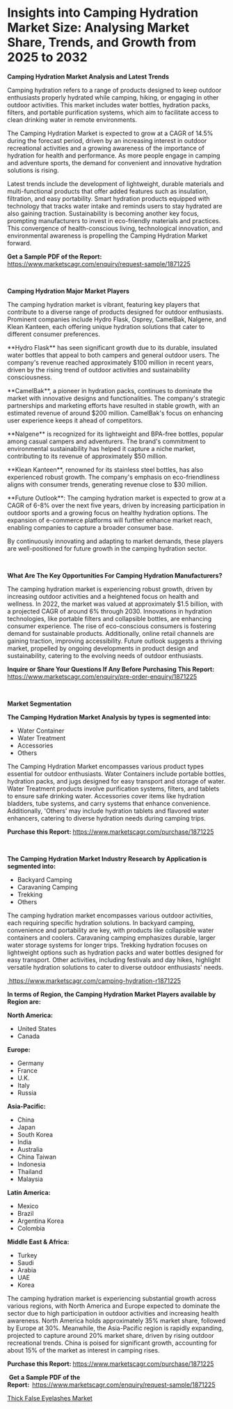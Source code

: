 <p><h1>Insights into Camping Hydration Market Size: Analysing Market Share, Trends, and Growth from 2025 to 2032</h1></p><p><strong>Camping Hydration Market Analysis and Latest Trends</strong></p>
<p><p>Camping hydration refers to a range of products designed to keep outdoor enthusiasts properly hydrated while camping, hiking, or engaging in other outdoor activities. This market includes water bottles, hydration packs, filters, and portable purification systems, which aim to facilitate access to clean drinking water in remote environments.</p><p>The Camping Hydration Market is expected to grow at a CAGR of 14.5% during the forecast period, driven by an increasing interest in outdoor recreational activities and a growing awareness of the importance of hydration for health and performance. As more people engage in camping and adventure sports, the demand for convenient and innovative hydration solutions is rising. </p><p>Latest trends include the development of lightweight, durable materials and multi-functional products that offer added features such as insulation, filtration, and easy portability. Smart hydration products equipped with technology that tracks water intake and reminds users to stay hydrated are also gaining traction. Sustainability is becoming another key focus, prompting manufacturers to invest in eco-friendly materials and practices. This convergence of health-conscious living, technological innovation, and environmental awareness is propelling the Camping Hydration Market forward.</p></p>
<p><strong>Get a Sample PDF of the Report:&nbsp;</strong> <a href="https://www.marketscagr.com/enquiry/request-sample/1871225?utm_campaign=1869&utm_medium=2&utm_source=Github&utm_content=ia&utm_term=09022025&utm_id=camping-hydration">https://www.marketscagr.com/enquiry/request-sample/1871225</a></p>
<p>&nbsp;</p>
<p><strong>Camping Hydration Major Market Players</strong></p>
<p><p>The camping hydration market is vibrant, featuring key players that contribute to a diverse range of products designed for outdoor enthusiasts. Prominent companies include Hydro Flask, Osprey, CamelBak, Nalgene, and Klean Kanteen, each offering unique hydration solutions that cater to different consumer preferences.</p><p>**Hydro Flask** has seen significant growth due to its durable, insulated water bottles that appeal to both campers and general outdoor users. The company's revenue reached approximately $100 million in recent years, driven by the rising trend of outdoor activities and sustainability consciousness.</p><p>**CamelBak**, a pioneer in hydration packs, continues to dominate the market with innovative designs and functionalities. The company's strategic partnerships and marketing efforts have resulted in stable growth, with an estimated revenue of around $200 million. CamelBak's focus on enhancing user experience keeps it ahead of competitors.</p><p>**Nalgene** is recognized for its lightweight and BPA-free bottles, popular among casual campers and adventurers. The brand's commitment to environmental sustainability has helped it capture a niche market, contributing to its revenue of approximately $50 million.</p><p>**Klean Kanteen**, renowned for its stainless steel bottles, has also experienced robust growth. The company's emphasis on eco-friendliness aligns with consumer trends, generating revenue close to $30 million. </p><p>**Future Outlook**: The camping hydration market is expected to grow at a CAGR of 6-8% over the next five years, driven by increasing participation in outdoor sports and a growing focus on healthy hydration options. The expansion of e-commerce platforms will further enhance market reach, enabling companies to capture a broader consumer base.</p><p>By continuously innovating and adapting to market demands, these players are well-positioned for future growth in the camping hydration sector.</p></p>
<p>&nbsp;</p>
<p><strong>What Are The Key Opportunities For Camping Hydration Manufacturers?</strong></p>
<p><p>The camping hydration market is experiencing robust growth, driven by increasing outdoor activities and a heightened focus on health and wellness. In 2022, the market was valued at approximately $1.5 billion, with a projected CAGR of around 6% through 2030. Innovations in hydration technologies, like portable filters and collapsible bottles, are enhancing consumer experience. The rise of eco-conscious consumers is fostering demand for sustainable products. Additionally, online retail channels are gaining traction, improving accessibility. Future outlook suggests a thriving market, propelled by ongoing developments in product design and sustainability, catering to the evolving needs of outdoor enthusiasts.</p></p>
<p><strong>Inquire or Share Your Questions If Any Before Purchasing This Report:</strong> <a href="https://www.marketscagr.com/enquiry/pre-order-enquiry/1871225?utm_campaign=1869&utm_medium=2&utm_source=Github&utm_content=ia&utm_term=09022025&utm_id=camping-hydration">https://www.marketscagr.com/enquiry/pre-order-enquiry/1871225</a></p>
<p>&nbsp;</p>
<p><strong>Market Segmentation</strong></p>
<p><strong>The Camping Hydration Market Analysis by types is segmented into:</strong></p>
<p><ul><li>Water Container</li><li>Water Treatment</li><li>Accessories</li><li>Others</li></ul></p>
<p><p>The Camping Hydration Market encompasses various product types essential for outdoor enthusiasts. Water Containers include portable bottles, hydration packs, and jugs designed for easy transport and storage of water. Water Treatment products involve purification systems, filters, and tablets to ensure safe drinking water. Accessories cover items like hydration bladders, tube systems, and carry systems that enhance convenience. Additionally, 'Others' may include hydration tablets and flavored water enhancers, catering to diverse hydration needs during camping trips.</p></p>
<p><strong>Purchase this Report:&nbsp;</strong><a href="https://www.marketscagr.com/purchase/1871225?utm_campaign=1869&utm_medium=2&utm_source=Github&utm_content=ia&utm_term=09022025&utm_id=camping-hydration">https://www.marketscagr.com/purchase/1871225</a></p>
<p>&nbsp;</p>
<p><strong>The Camping Hydration Market Industry Research by Application is segmented into:</strong></p>
<p><ul><li>Backyard Camping</li><li>Caravaning Camping</li><li>Trekking</li><li>Others</li></ul></p>
<p><p>The camping hydration market encompasses various outdoor activities, each requiring specific hydration solutions. In backyard camping, convenience and portability are key, with products like collapsible water containers and coolers. Caravaning camping emphasizes durable, larger water storage systems for longer trips. Trekking hydration focuses on lightweight options such as hydration packs and water bottles designed for easy transport. Other activities, including festivals and day hikes, highlight versatile hydration solutions to cater to diverse outdoor enthusiasts' needs.</p></p>
<p><a href="https://www.marketscagr.com/camping-hydration-r1871225?utm_campaign=1869&utm_medium=2&utm_source=Github&utm_content=ia&utm_term=09022025&utm_id=camping-hydration">&nbsp;https://www.marketscagr.com/camping-hydration-r1871225</a></p>
<p><strong>In terms of Region, the Camping Hydration Market Players available by Region are:</strong></p>
<p>
    <p> <strong> North America: </strong>
        <ul>
            <li>United States</li>
            <li>Canada</li>
        </ul>
        </p> 
    <p> <strong> Europe: </strong>
        <ul>
            <li>Germany</li>
            <li>France</li>
            <li>U.K.</li>
            <li>Italy</li>
            <li>Russia</li>
        </ul>
        </p> 
    <p> <strong> Asia-Pacific: </strong>
        <ul>
            <li>China</li>
            <li>Japan</li>
            <li>South Korea</li>
            <li>India</li>
            <li>Australia</li>
            <li>China Taiwan</li>
            <li>Indonesia</li>
            <li>Thailand</li>
            <li>Malaysia</li>
        </ul>
        </p> 
    <p> <strong> Latin America: </strong>
        <ul>
            <li>Mexico</li>
            <li>Brazil</li>
            <li>Argentina Korea</li>
            <li>Colombia</li>
        </ul>
        </p> 
    <p> <strong> Middle East & Africa: </strong>
        <ul>
            <li>Turkey</li>
            <li>Saudi</li>
            <li>Arabia</li>
            <li>UAE</li>
            <li>Korea</li>
        </ul>
    </p>
    </p>
<p><p>The camping hydration market is experiencing substantial growth across various regions, with North America and Europe expected to dominate the sector due to high participation in outdoor activities and increasing health awareness. North America holds approximately 35% market share, followed by Europe at 30%. Meanwhile, the Asia-Pacific region is rapidly expanding, projected to capture around 20% market share, driven by rising outdoor recreational trends. China is poised for significant growth, accounting for about 15% of the market as interest in camping rises.</p></p>
<p><strong>Purchase this Report: </strong><a href="https://www.marketscagr.com/purchase/1871225?utm_campaign=1869&utm_medium=2&utm_source=Github&utm_content=ia&utm_term=09022025&utm_id=camping-hydration">https://www.marketscagr.com/purchase/1871225</a></p>
<p>&nbsp;<strong>Get a Sample PDF of the Report:&nbsp;&nbsp;</strong><a href="https://www.marketscagr.com/enquiry/request-sample/1871225?utm_campaign=1869&utm_medium=2&utm_source=Github&utm_content=ia&utm_term=09022025&utm_id=camping-hydration">https://www.marketscagr.com/enquiry/request-sample/1871225</a></p>
<p><strong></strong></p>
<p><p><a href="https://github.com/provorikovar/Market-Research-Report-List-7/blob/main/thick-false-eyelashes-market.md?utm_campaign=1869&utm_medium=2&utm_source=Github&utm_content=ia&utm_term=09022025&utm_id=camping-hydration">Thick False Eyelashes Market</a></p></p>